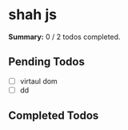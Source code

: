 
# shah js

**Summary:** 0 / 2 todos completed.

## Pending Todos
- [ ] virtaul dom
- [ ] dd

## Completed Todos


